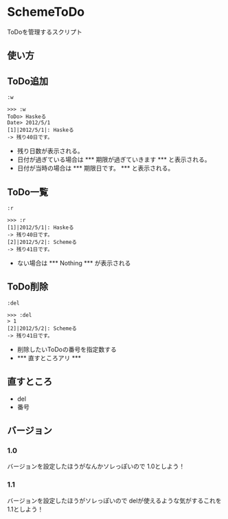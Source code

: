 SchemeToDo
===========
ToDoを管理するスクリプト

使い方
------
ToDo追加
-------
`:w`

	>>> :w
	ToDo> Haskeる
	Date> 2012/5/1
	[1]|2012/5/1|: Haskeる
	-> 残り40日です。

+ 残り日数が表示される。
+ 日付が過ぎている場合は *** 期限が過ぎていきます *** と表示される。
+ 日付が当時の場合は *** 期限日です。 *** と表示される。

ToDo一覧
-------
`:r`

	>>> :r
	[1]|2012/5/1|: Haskeる
	-> 残り40日です。
	[2]|2012/5/2|: Schemeる
	-> 残り41日です。

+ ない場合は *** Nothing *** が表示される

ToDo削除
-------
`:del`

	>>> :del
	> 1
	[2]|2012/5/2|: Schemeる
	-> 残り41日です。

+ 削除したいToDoの番号を指定数する
+ *** 直すところアリ ***

直すところ
----------
+ del
+ 番号

バージョン
--------
### 1.0 ###
バージョンを設定したほうがなんかソレっぽいので
1.0としよう！

### 1.1 ###
バージョンを設定したほうがソレっぽいので
delが使えるような気がするこれを1.1としよう！
